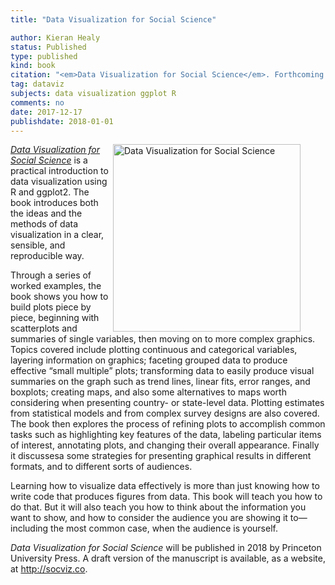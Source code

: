 ```yaml
---
title: "Data Visualization for Social Science"

author: Kieran Healy
status: Published
type: published
kind: book
citation: "<em>Data Visualization for Social Science</em>. Forthcoming. Princeton University Press."
tag: dataviz
subjects: data visualization ggplot R
comments: no
date: 2017-12-17
publishdate: 2018-01-01
---
```

<p><figure><img class="lbg" src="http://kieranhealy.org/files/misc/dv-cover-sm2.png" align="right" width=300px alt="Data Visualization for Social Science"></figure><em><a href="http://socviz.co">Data Visualization for Social Science</a></em> is a practical introduction to data visualization using R and ggplot2. The book introduces both the ideas and the methods of data visualization in a clear, sensible, and reproducible way. 

Through a series of worked examples, the book shows you how to build plots piece by piece, beginning with scatterplots and summaries of single variables, then moving on to more complex graphics. Topics covered include plotting continuous and categorical variables, layering information on graphics; faceting grouped data to produce effective “small multiple” plots; transforming data to easily produce visual summaries on the graph such as trend lines, linear fits, error ranges, and boxplots; creating maps, and also some alternatives to maps worth considering when presenting country- or state-level data. Plotting estimates from statistical models and from complex survey designs are also covered. The book then explores the process of refining plots to accomplish common tasks such as highlighting key features of the data, labeling particular items of interest, annotating plots, and changing their overall appearance. Finally it discussesa some strategies for presenting graphical results in different formats, and to different sorts of audiences.

Learning how to visualize data effectively is more than just knowing how to write code that produces figures from data. This book will teach you how to do that. But it will also teach you how to think about the information you want to show, and how to consider the audience you are showing it to—including the most common case, when the audience is yourself.

<em>Data Visualization for Social Science</em> will be published in 2018 by Princeton University Press. A draft version of the manuscript is available, as a website, at <http://socviz.co>.
